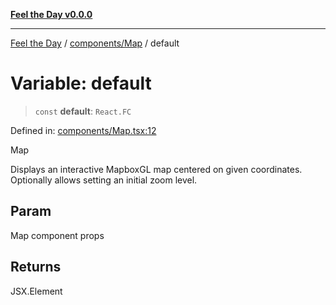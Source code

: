 [**Feel the Day v0.0.0**](../../../README.md)

***

[Feel the Day](../../../README.md) / [components/Map](../README.md) / default

# Variable: default

> `const` **default**: `React.FC`

Defined in: [components/Map.tsx:12](https://github.com/HyeinKang/feel-the-day/blob/6b0d3fb3bda5bce2accd42bfbaa4c5a46f07891e/src/components/Map.tsx#L12)

Map

Displays an interactive MapboxGL map centered on given coordinates.
Optionally allows setting an initial zoom level.

## Param

Map component props

## Returns

JSX.Element
